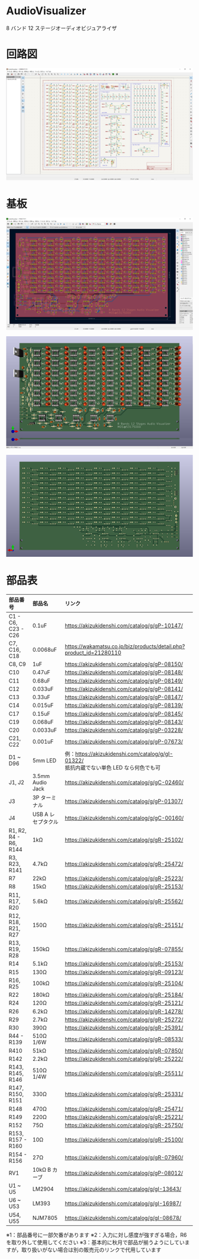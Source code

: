 # AudioVisualizer

8 バンド 12 ステージオーディオビジュアライザ

# 回路図

![image](./img/Schematic_image.png)

# 基板

![image](./img/PCB_Editor_image.png)

![image](./img/PCB_3D_image_f.png)

![image](./img/PCB_3D_image_b.png)

# 部品表

| 部品番号 | 部品名 | リンク |
|:----|:----|:----|
| C1 - C6, C23 - C26 | 0.1uF | <https://akizukidenshi.com/catalog/g/gP-10147/> |
| C7, C16, C18 | 0.0068uF | <https://wakamatsu.co.jp/biz/products/detail.php?product_id=21280110> |
| C8, C9 | 1uF | <https://akizukidenshi.com/catalog/g/gP-08150/> |
| C10 | 0.47uF | <https://akizukidenshi.com/catalog/g/gP-08148/> |
| C11 | 0.68uF | <https://akizukidenshi.com/catalog/g/gP-08149/> |
| C12 | 0.033uF | <https://akizukidenshi.com/catalog/g/gP-08141/> |
| C13 | 0.33uF | <https://akizukidenshi.com/catalog/g/gP-08147/> |
| C14 | 0.015uF | <https://akizukidenshi.com/catalog/g/gP-08139/> |
| C17 | 0.15uF | <https://akizukidenshi.com/catalog/g/gP-08145/> |
| C19 | 0.068uF | <https://akizukidenshi.com/catalog/g/gP-08143/> |
| C20 | 0.0033uF | <https://akizukidenshi.com/catalog/g/gP-03228/> |
| C21, C22 | 0.001uF | <https://akizukidenshi.com/catalog/g/gP-07673/> |
| D1 ~ D96 | 5mm LED | 例：<https://akizukidenshi.com/catalog/g/gI-01322/></br>抵抗内蔵でない単色 LED なら何色でも可 |
| J1, J2 | 3.5mm Audio Jack | <https://akizukidenshi.com/catalog/g/gC-02460/> |
| J3 | 3P ターミナル | <https://akizukidenshi.com/catalog/g/gP-01307/> |
| J4 | USB A レセプタクル | <https://akizukidenshi.com/catalog/g/gC-00160/> |
| R1, R2, R4 - R6, R144 | 1kΩ | <https://akizukidenshi.com/catalog/g/gR-25102/> |
| R3, R23, R141 | 4.7kΩ | <https://akizukidenshi.com/catalog/g/gR-25472/> |
| R7 | 22kΩ | <https://akizukidenshi.com/catalog/g/gR-25223/> |
| R8 | 15kΩ | <https://akizukidenshi.com/catalog/g/gR-25153/> |
| R11, R17, R20 | 5.6kΩ | <https://akizukidenshi.com/catalog/g/gR-25562/> |
| R12, R18, R21, R27 | 150Ω | <https://akizukidenshi.com/catalog/g/gR-25151/> |
| R13, R19, R28 | 150kΩ | <https://akizukidenshi.com/catalog/g/gR-07855/> |
| R14 | 5.1kΩ | <https://akizukidenshi.com/catalog/g/gR-25153/> |
| R15 | 130Ω | <https://akizukidenshi.com/catalog/g/gR-09123/> |
| R16, R25 | 100kΩ | <https://akizukidenshi.com/catalog/g/gR-25104/> |
| R22 | 180kΩ | <https://akizukidenshi.com/catalog/g/gR-25184/> |
| R24 | 120Ω | <https://akizukidenshi.com/catalog/g/gR-25121/> |
| R26 | 6.2kΩ | <https://akizukidenshi.com/catalog/g/gR-14278/> |
| R29 | 2.7kΩ | <https://akizukidenshi.com/catalog/g/gR-25272/> |
| R30 | 390Ω | <https://akizukidenshi.com/catalog/g/gR-25391/> |
| R44 - R139 | 510Ω 1/6W | <https://akizukidenshi.com/catalog/g/gR-08533/> |
| R410 | 51kΩ | <https://akizukidenshi.com/catalog/g/gR-07850/> |
| R142 | 2.2kΩ | <https://akizukidenshi.com/catalog/g/gR-25222/> |
| R143, R145, R146 | 510Ω 1/4W | <https://akizukidenshi.com/catalog/g/gR-25511/> |
| R147, R150, R151 | 330Ω | <https://akizukidenshi.com/catalog/g/gR-25331/> |
| R148 | 470Ω | <https://akizukidenshi.com/catalog/g/gR-25471/> |
| R149 | 220Ω | <https://akizukidenshi.com/catalog/g/gR-25221/> |
| R152 | 75Ω | <https://akizukidenshi.com/catalog/g/gR-25750/> |
| R153, R157 - R160 | 10Ω | <https://akizukidenshi.com/catalog/g/gR-25100/> |
| R154 - R156 | 27Ω | <https://akizukidenshi.com/catalog/g/gR-07960/> |
| RV1 | 10kΩ B カーブ | <https://akizukidenshi.com/catalog/g/gP-08012/> |
| U1 ~ U5 | LM2904 | <https://akizukidenshi.com/catalog/g/gI-13643/> |
| U6 ~ U53 | LM393 | <https://akizukidenshi.com/catalog/g/gI-16987/> |
| U54, U55 | NJM7805 | <https://akizukidenshi.com/catalog/g/gI-08678/> |

※1：部品番号に一部欠番があります
※2：入力に対し感度が強すぎる場合，R6 を取り外して使用してください
※3：基本的に秋月で部品が揃うようにしていますが，取り扱いがない場合は別の販売元のリンクで代用しています
